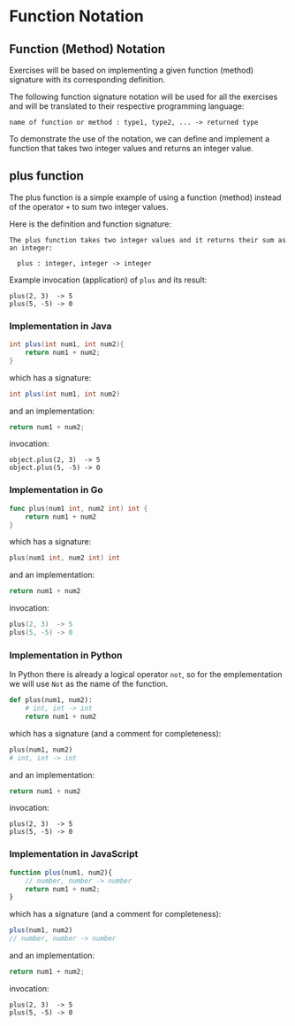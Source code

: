 # Function Notation

## Function (Method) Notation
Exercises will be based on implementing a given function (method) signature with its corresponding definition.

The following function signature notation will be used for all the exercises and will be translated to their respective programming language:

```
name of function or method : type1, type2, ... -> returned type
```

To demonstrate the use of the notation, we can define and implement a function that takes two integer values and returns an integer value.

## plus function

The plus function is a simple example of using a function (method) instead of the operator `+` to sum two integer values.

Here is the definition and function signature:

```
The plus function takes two integer values and it returns their sum as an integer:

  plus : integer, integer -> integer
```

Example invocation (application) of `plus` and its result:
```
plus(2, 3)  -> 5
plus(5, -5) -> 0
```

### Implementation in Java

```java
int plus(int num1, int num2){
    return num1 + num2;
}
```

which has a signature:

```java
int plus(int num1, int num2)
```

and an implementation:

```java
return num1 + num2;
```

invocation:
```
object.plus(2, 3)  -> 5
object.plus(5, -5) -> 0
```

### Implementation in Go 

```go
func plus(num1 int, num2 int) int {
    return num1 + num2
}
```

which has a signature:

```go
plus(num1 int, num2 int) int
```

and an implementation:

```go
return num1 + num2
```

invocation:
```go
plus(2, 3)  -> 5
plus(5, -5) -> 0
```

### Implementation in Python 

In Python there is already a logical operator `not`, so for the emplementation we will use `Not` as the name of the function.

```python
def plus(num1, num2):
    # int, int -> int
    return num1 + num2
```

which has a signature (and a comment for completeness):

```python
plus(num1, num2)
# int, int -> int
```

and an implementation:

```python
return num1 + num2
```

invocation:
```
plus(2, 3)  -> 5
plus(5, -5) -> 0
```

### Implementation in JavaScript 

```javascript
function plus(num1, num2){
    // number, number -> number
    return num1 + num2;
}
```

which has a signature (and a comment for completeness):

```javascript
plus(num1, num2)
// number, number -> number
```

and an implementation:

```javascript
return num1 + num2;
```

invocation:
```
plus(2, 3)  -> 5
plus(5, -5) -> 0
```
